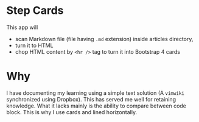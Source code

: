# Step Cards

This app will 
- scan Markdown file (file having `.md` extension) inside articles directory,
- turn it to HTML
- chop HTML content by `<hr />` tag to turn it into Bootstrap 4 cards

# Why

I have documenting my learning using a simple text solution (A `vimwiki` synchronized using Dropbox). This has served me well for retaining knowledge. What it lacks mainly is the ability to compare between code block. This is why I use cards and lined horizontally.

